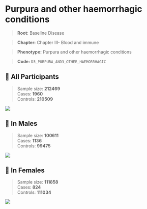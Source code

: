 # Purpura and other haemorrhagic conditions

> **Root:** Baseline Disease  

> **Chapter:** Chapter III- Blood and immune  

> **Phenotype:** Purpura and other haemorrhagic conditions  

> **Code:** `D3_PURPURA_AND3_OTHER_HAEMORRHAGIC`

## 🧪 All Participants  
> Sample size: **212469**  
> Cases: **1960**  
> Controls: **210509**
<img src="/Disease/Figures/ALL/Incidence/D3_PURPURA_AND3_OTHER_HAEMORRHAGIC.png"/>
<CsvTable src="/public/Disease/Data/ALL/Incidence/COX_D3_PURPURA_AND3_OTHER_HAEMORRHAGIC.csv" label="🔍 View full results" />

## 👨 In Males  
> Sample size: **100611**  
> Cases: **1136**  
> Controls: **99475**
<img src="/Disease/Figures/Male/Incidence/D3_PURPURA_AND3_OTHER_HAEMORRHAGIC.png"/>
<CsvTable src="/public/Disease/Data/Male/Incidence/COX_D3_PURPURA_AND3_OTHER_HAEMORRHAGIC.csv" label="🔍 View full results" />

## 👩 In Females  
> Sample size: **111858**  
> Cases: **824**  
> Controls: **111034**
<img src="/Disease/Figures/Female/Incidence/D3_PURPURA_AND3_OTHER_HAEMORRHAGIC.png"/>
<CsvTable src="/public/Disease/Data/Female/Incidence/COX_D3_PURPURA_AND3_OTHER_HAEMORRHAGIC.csv" label="🔍 View full results" />
